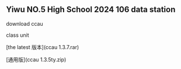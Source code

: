 ## Yiwu NO.5 High School 2024 106 data station

download ccau

class unit

[the latest 版本](ccau 1.3.7.rar)

[通用版](ccau 1.3.5ty.zip)






